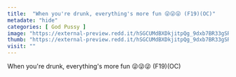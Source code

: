 ```yaml
---
title:  "When you're drunk, everything's more fun 😜😜😜 (F19)(OC)"
metadate: "hide"
categories: [ God Pussy ]
image: "https://external-preview.redd.it/hSGCUMdBXDkjitpQg_9dxb7BR33gSRHRtzbLoO62PZ4.jpg?auto=webp&s=1f7b732d3fa9a4e29254479ac19a28758670334a"
thumb: "https://external-preview.redd.it/hSGCUMdBXDkjitpQg_9dxb7BR33gSRHRtzbLoO62PZ4.jpg?width=320&crop=smart&auto=webp&s=3d0bdf98cbf7665951a201270b15cf3701fa682f"
visit: ""
---
```

When you're drunk, everything's more fun 😜😜😜 (F19)(OC)
